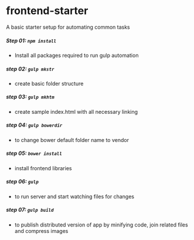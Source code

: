 # frontend-starter
A basic starter setup for automating common tasks

##### Step 01: `npm install` 
- Install all packages required to run gulp automation

##### step 02: `gulp mkstr`
- create basic folder structure
##### step 03: `gulp mkhtm`
- create sample index.html with all necessary linking 
##### step 04: `gulp bowerdir`
- to change bower default folder name to vendor
##### step 05: `bower install`
- install frontend libraries 
##### step 06: `gulp`
- to run server and start watching files for changes
##### step 07: `gulp build`
- to publish distributed version of app by minifying code, join related files and compress images


